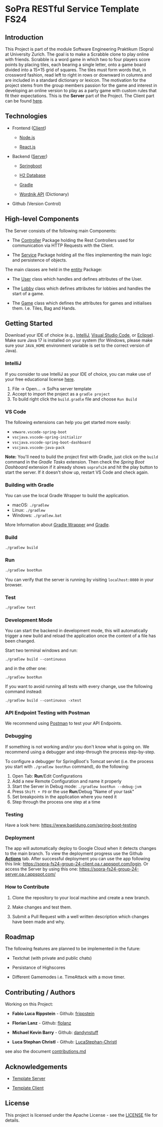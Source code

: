 # SoPra RESTful Service Template FS24
## Introduction
This Project is part of the module Software Engineering Praktikum (Sopra) at University Zurich. The goal is to make a Scrabble clone to play online with friends. Scrabble is a word game in which two to four players score points by placing tiles, each bearing a single letter, onto a game board divided into a 15×15 grid of squares. The tiles must form words that, in crossword fashion, read left to right in rows or downward in columns and are included in a standard dictionary or lexicon. The motivation for the project stems from the group members passion for the game and interest in developing an online version to play as a party game with custom rules that fit their expectations. This is the <b>Server</b> part of the Project. The Client part can be found [here](https://github.com/sopra-fs24-group-24/scrabble-client).

## Technologies
- Frontend ([Client](https://github.com/sopra-fs24-group-24/scrabble-client))
    - [Node.js](https://nodejs.org/docs/latest/api/)

    - [React.js](https://react.dev/)

- Backend ([Server](https://github.com/sopra-fs24-group-24/scrabble-server))
    - [Springboot](https://docs.spring.io/spring-boot/documentation.html)

    - [H2 Database](https://www.h2database.com/html/quickstart.html)

    - [Gradle](https://gradle.org/)

    - [Wordnik API](https://developer.wordnik.com/) (Dictionary)

- Github (Version Control)

## High-level Components
The Server consists of the following main Components:

- The [Controller](https://github.com/sopra-fs24-group-24/scrabble-server/tree/main/src/main/java/ch/uzh/ifi/hase/soprafs24/controller) Package
holding the Rest Controllers used for communication via HTTP Requests with the Client.

- The [Service](https://github.com/sopra-fs24-group-24/scrabble-server/tree/main/src/main/java/ch/uzh/ifi/hase/soprafs24/service) Package
holding all the files implementing the main logic and persistence of objects.

The main classes are held in the [entity](https://github.com/sopra-fs24-group-24/scrabble-server/tree/main/src/main/java/ch/uzh/ifi/hase/soprafs24/entity) Package:

- The [User](https://github.com/sopra-fs24-group-24/scrabble-server/blob/main/src/main/java/ch/uzh/ifi/hase/soprafs24/entity/User.java) class which handles and defines attributes of the User.

- The [Lobby](https://github.com/sopra-fs24-group-24/scrabble-server/blob/main/src/main/java/ch/uzh/ifi/hase/soprafs24/entity/Lobby.java) class which defines attributes for lobbies and handles the start of a game.

- The [Game](https://github.com/sopra-fs24-group-24/scrabble-server/blob/main/src/main/java/ch/uzh/ifi/hase/soprafs24/entity/Game.java) class which defines the attributes for games and initialises them. I.e. Tiles, Bag and Hands.

## Getting Started
Download your IDE of choice (e.g., [IntelliJ](https://www.jetbrains.com/idea/download/), [Visual Studio Code](https://code.visualstudio.com/), or [Eclipse](http://www.eclipse.org/downloads/)). Make sure Java 17 is installed on your system (for Windows, please make sure your `JAVA_HOME` environment variable is set to the correct version of Java).

### IntelliJ
If you consider to use IntelliJ as your IDE of choice, you can make use of your free educational license [here](https://www.jetbrains.com/community/education/#students).
1. File -> Open... -> SoPra server template
2. Accept to import the project as a `gradle project`
3. To build right click the `build.gradle` file and choose `Run Build`

### VS Code
The following extensions can help you get started more easily:
-   `vmware.vscode-spring-boot`
-   `vscjava.vscode-spring-initializr`
-   `vscjava.vscode-spring-boot-dashboard`
-   `vscjava.vscode-java-pack`

**Note:** You'll need to build the project first with Gradle, just click on the `build` command in the _Gradle Tasks_ extension. Then check the _Spring Boot Dashboard_ extension if it already shows `soprafs24` and hit the play button to start the server. If it doesn't show up, restart VS Code and check again.

### Building with Gradle
You can use the local Gradle Wrapper to build the application.
-   macOS: `./gradlew`
-   Linux: `./gradlew`
-   Windows: `./gradlew.bat`

More Information about [Gradle Wrapper](https://docs.gradle.org/current/userguide/gradle_wrapper.html) and [Gradle](https://gradle.org/docs/).

### Build

```bash
./gradlew build
```

### Run

```bash
./gradlew bootRun
```

You can verify that the server is running by visiting `localhost:8080` in your browser.

### Test

```bash
./gradlew test
```

### Development Mode
You can start the backend in development mode, this will automatically trigger a new build and reload the application
once the content of a file has been changed.

Start two terminal windows and run:

`./gradlew build --continuous`

and in the other one:

`./gradlew bootRun`

If you want to avoid running all tests with every change, use the following command instead:

`./gradlew build --continuous -xtest`

### API Endpoint Testing with Postman
We recommend using [Postman](https://www.getpostman.com) to test your API Endpoints.

### Debugging
If something is not working and/or you don't know what is going on. We recommend using a debugger and step-through the process step-by-step.

To configure a debugger for SpringBoot's Tomcat servlet (i.e. the process you start with `./gradlew bootRun` command), do the following:

1. Open Tab: **Run**/Edit Configurations
2. Add a new Remote Configuration and name it properly
3. Start the Server in Debug mode: `./gradlew bootRun --debug-jvm`
4. Press `Shift + F9` or the use **Run**/Debug "Name of your task"
5. Set breakpoints in the application where you need it
6. Step through the process one step at a time

### Testing
Have a look here: https://www.baeldung.com/spring-boot-testing


### Deployment

The app will automatically deploy to Google Cloud when it detects changes 
to the main branch. To view the deployment progress use the Github <b>[Actions](https://github.com/sopra-fs24-group-24/scrabble-server/actions)</b> tab. 
After successful deployment you can use the app following this link: https://sopra-fs24-group-24-client.oa.r.appspot.com/login. Or access the Server by using this one: https://sopra-fs24-group-24-server.oa.r.appspot.com/

### How to Contribute
1. Clone the repository to your local machine and create a new branch.

2. Make changes and test them.

3. Submit a Pull Request with a well written description which changes have been made and why.


## Roadmap

The following features are planned to be implemented in the future:

- Textchat (with private and public chats)

- Persistance of Highscores

- Different Gamemodes i.e. TimeAttack with a move timer.


## Contributing / Authors
Working on this Project:

- <b>Fabio Luca Rippstein</b> - Github: [frippstein](https://github.com/frippstein)

- <b>Florian Lanz</b> - Github: [flolanz](https://github.com/flolanz)

- <b>Michael Kevin Barry</b> - Github: [dandynstuff](https://github.com/dandynstuff)

- <b>Luca Stephan Christl</b> - Github: [LucaStephan-Christl](https://github.com/LucaStephan-Christl)

see also the document [contributions.md](https://github.com/sopra-fs24-group-24/scrabble-server/blob/main/contributions.md)

## Acknowledgements
- [Template Server](https://github.com/HASEL-UZH/sopra-fs24-template-server)

- [Template Client](https://github.com/HASEL-UZH/sopra-fs24-template-client)


## License
This project is licensed under the Apache License - see the [LICENSE](https://github.com/sopra-fs24-group-24/scrabble-server/blob/main/LICENSE) file for details.